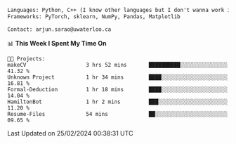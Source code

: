 ```txt
Languages: Python, C++ (I know other languages but I don't wanna work in em)
Frameworks: PyTorch, sklearn, NumPy, Pandas, Matplotlib

Contact: arjun.sarao@uwaterloo.ca
```

<!--START_SECTION:waka-->
📊 **This Week I Spent My Time On** 

```text
🐱‍💻 Projects: 
makeCV                   3 hrs 52 mins       ██████████░░░░░░░░░░░░░░░   41.32 % 
Unknown Project          1 hr 34 mins        ████░░░░░░░░░░░░░░░░░░░░░   16.81 % 
Formal-Deduction         1 hr 18 mins        ████░░░░░░░░░░░░░░░░░░░░░   14.04 % 
HamiltonBot              1 hr 2 mins         ███░░░░░░░░░░░░░░░░░░░░░░   11.20 % 
Resume-Files             54 mins             ██░░░░░░░░░░░░░░░░░░░░░░░   09.65 % 
```


 Last Updated on 25/02/2024 00:38:31 UTC
<!--END_SECTION:waka-->
